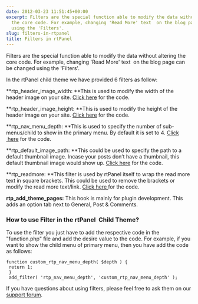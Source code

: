 ```yaml
---
date: 2012-03-23 11:51:45+00:00
excerpt: Filters are the special function able to modify the data without altering
  the core code. For example, changing 'Read More' text  on the blog page can be changed
  using the 'Filters'.
slug: filters-in-rtpanel
title: Filters in rtPanel
---
```


Filters are the special function able to modify the data without altering the core code. For example, changing 'Read More' text  on the blog page can be changed using the 'Filters'.

In the rtPanel child theme we have provided 6 filters as follow:

**rtp_header_image_width: **This is used to modify the width of the header image on your site. [Click here](https://rtcamp.com/rtpanel/docs/developer/rtp_header_image_width/) for the code.

**rtp_header_image_height: **This is used to modify the height of the header image on your site. [Click here](https://rtcamp.com/rtpanel/docs/developer/rtp_header_image_height/) for the code.

**rtp_nav_menu_depth: **This is used to specify the number of sub-menus/child to show in the primary menu. By default it is set to 4. [Click  here](https://rtcamp.com/rtpanel/docs/developer/rtp_nav_menu_depth/) for the code.

**rtp_default_image_path: **This could be used to specify the path to a default thumbnail image. Incase your posts don’t have a thumbnail, this default thumbnail image would show up. [Click here](https://rtcamp.com/rtpanel/docs/developer/rtp_default_image_path/) for the code.

**rtp_readmore: **This filter is used by rtPanel itself to wrap the read more text in square brackets. This could be used to remove the brackets or modify the read more text/link. [Click here ](https://rtcamp.com/rtpanel/docs/developer/rtp_readmore/)for the code.

**rtp_add_theme_pages:** This hook is mainly for plugin development. This adds an option tab next to General, Post & Comments.


### How to use Filter in the rtPanel  Child Theme?


To use the filter you just have to add the respective code in the "function.php" file and add the desire value to the code. For example, if you want to show the child menu of primary menu, then you have add the code as follows:

    
    function custom_rtp_nav_menu_depth( $depth ) {
     return 1;
     }
     add_filter( 'rtp_nav_menu_depth', 'custom_rtp_nav_menu_depth' );


If you have questions about using filters, please feel free to ask them on our [support forum](https://rtcamp.com/support/forum/rtpanel/forum/developer/).
